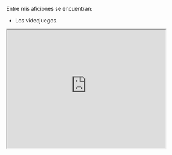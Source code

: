 Entre mis aficiones se encuentran:

+ Los videojuegos.

<iframe margin="auto" width="420" height="315" src="https://www.youtube.com/embed/XGSy3_Czz8k?controls=1" /> 

+ Los juegos de mesa.
+ Las manualidades.
+ La danza urbana.
+ La lectura.

<br>

[Volver al índice](index.md)
